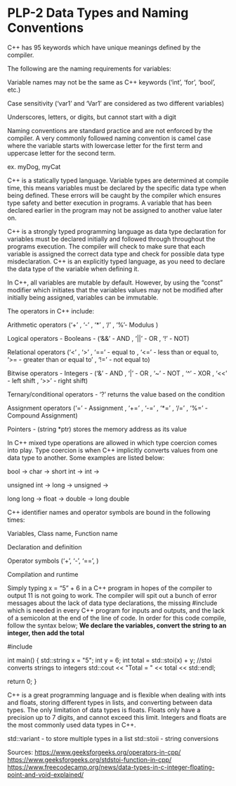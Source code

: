 # PLP-2 Data Types and Naming Conventions

C++ has 95 keywords which have unique meanings defined by the compiler. 


The following are the naming requirements for variables:

Variable names may not be the same as C++ keywords (‘int’, ‘for’, ‘bool’, etc.)

Case sensitivity (‘var1’ and ‘Var1’ are considered as two different variables)

Underscores, letters, or digits, but cannot start with a digit

Naming conventions are standard practice and are not enforced by the compiler. A very commonly followed naming convention is camel case where the variable starts with lowercase letter for the first term and uppercase letter for the second term. 

ex. myDog, myCat


C++ is a statically typed language. Variable types are determined at compile time, this means variables must be declared by the specific data type when being defined. These errors will be caught by the compiler which ensures type safety and better execution in programs. A variable that has been declared earlier in the program may not be assigned to another value later on. 


C++ is a strongly typed programming language as data type declaration for variables must be declared initially and followed through throughout the programs execution. The compiler will check to make sure that each variable is assigned the correct data type and check for possible data type misdeclaration. C++ is an explicitly typed language, as you need to declare the data type of the variable when defining it.



In C++, all variables are mutable by default. However, by using the “const” modifier which initiates that the variables values may not be modified after initially being assigned, variables can be immutable. 


The operators in C++ include:

Arithmetic operators (‘+’ , ‘-’ , ‘*’ , ‘/’ , ‘%’- Modulus )

Logical operators - Booleans -  (‘&&’ - AND , ‘||’ - OR , ‘!’ - NOT)

Relational operators (‘<’ , ‘>’ , ‘==’ - equal to , ‘<=’ - less than or equal to, ‘>= - greater than or equal to’ , ‘!=’ - not equal to)

Bitwise operators - Integers -  (‘&’ - AND , ‘|’ - OR , ‘~’ - NOT , ‘^’ - XOR , ‘<<’ - left shift , ‘>>’ - right shift)

Ternary/conditional operators - ‘?’ returns the value based on the condition

Assignment operators (‘=’ - Assignment , ‘+=’ , ‘-=’ , ‘*=’ , ‘/=’ , ‘%=’ - Compound Assignment)

Pointers - (string *ptr) stores the memory address as its value


In C++ mixed type operations are allowed in which type coercion comes into play. Type coercion is when C++ implicitly converts values from one data type to another. Some examples are listed below:

bool -> char -> short int -> int -> 

unsigned int -> long -> unsigned -> 

long long -> float -> double -> long double


C++ identifier names and operator symbols are bound in the following times:

Variables, Class name, Function name 

Declaration and definition

Operator symbols (‘+’, ‘-’, ‘==’, )

Compilation and runtime 


Simply typing x = “5” + 6 in a C++ program in hopes of the compiler to output 11 is not going to work. The compiler will spit out a bunch of error messages about the lack of data type declarations, the missing #include <iostream> which is needed in every C++ program for inputs and outputs, and the lack of a semicolon at the end of the line of code. In order for this code compile, follow the syntax below; **We declare the variables, convert the string to an integer, then add the total**

#include <iostream>

int main() {
std::string x = "5";
int y = 6;
int total = std::stoi(x) + y; //stoi converts strings to integers
std::cout << "Total = " << total << std::endl;


return 0;
}



C++ is a great programming language and is flexible when dealing with ints and floats, storing different types in lists, and converting between data types. The only limitation of data types is floats. Floats only have a precision up to 7 digits, and cannot exceed this limit. Integers and floats are the most commonly used data types in C++.

std::variant - to store multiple types in a list
std::stoii - string conversions


Sources:
https://www.geeksforgeeks.org/operators-in-cpp/
https://www.geeksforgeeks.org/stdstoi-function-in-cpp/
https://www.freecodecamp.org/news/data-types-in-c-integer-floating-point-and-void-explained/

